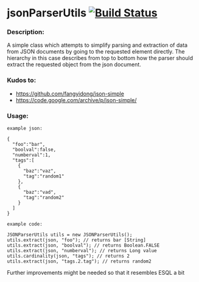 # jsonParserUtils [![Build Status](https://api.travis-ci.org/cristib89/jsonParserUtils.svg?branch=master)](https://travis-ci.org/cristib89/jsonParserUtils)

### Description: 

A simple class which attempts to simplify parsing and extraction of data from JSON documents by going to the requested element directly.
The hierarchy in this case describes from top to bottom how the parser should extract the requested object from the json document.

###  Kudos to:

- https://github.com/fangyidong/json-simple
- https://code.google.com/archive/p/json-simple/

### Usage:

```
example json:

{
  "foo":"bar",
  "boolval":false,
  "numberval":1,
  "tags":[
    {
      "baz":"vaz",
      "tag":"random1"
    },
    {
      "baz":"vad",
      "tag":"random2"
    }
  ]
}

example code:

JSONParserUtils utils = new JSONParserUtils();
utils.extract(json, "foo"); // returns bar [String]
utils.extract(json, "boolval"); // returns Boolean.FALSE
utils.extract(json, "numberval"); // returns Long value
utils.cardinality(json, "tags"); // returns 2 
utils.extract(json, "tags.2.tag"); // returns random2
```
Further improvements might be needed so that it resembles ESQL a bit
